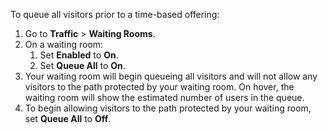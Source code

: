 To queue all visitors prior to a time-based offering:

1. Go to **Traffic** > **Waiting Rooms**.
1. On a waiting room:
   1. Set **Enabled** to **On**.
   1. Set **Queue All** to **On**.
1. Your waiting room will begin queueing all visitors and will not allow any visitors to the path protected by your waiting room. On hover, the waiting room will show the estimated number of users in the queue.
1. To begin allowing visitors to the path protected by your waiting room, set **Queue All** to **Off**.
